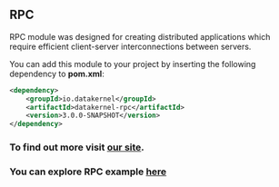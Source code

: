 ## RPC

RPC module was designed for creating distributed applications which require efficient client-server interconnections between 
servers.

You can add this module to your project by inserting the following dependency to **pom.xml**:
```xml
<dependency>
    <groupId>io.datakernel</groupId>
    <artifactId>datakernel-rpc</artifactId>
    <version>3.0.0-SNAPSHOT</version>
</dependency>
```

### To find out more visit [our site](https://datakernel.io/docs/components/cloud/rpc.html).
### You can explore RPC example [here](https://github.com/softindex/datakernel/tree/master/examples/rpc)

